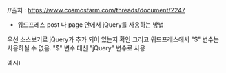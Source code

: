 //출처 : https://www.cosmosfarm.com/threads/document/2247

- 워드프레스 post 나 page 안에서 jQuery를 사용하는 방법

우선 소스보기로 jQuery가 추가 되어 있는지 확인
그리고 워드프레스에서 "$" 변수는 사용하실 수 없음.
"$" 변수 대신 "jQuery" 변수로 사용

예시) 
<script type="text/javascript">

jQuery(document).ready(function($) {

  $("h2").click(function() {

    $("h2").css({ "color" : "red" });

  });

});

</script>

